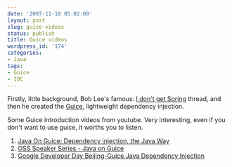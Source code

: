 ```yaml
---
date: '2007-11-18 05:02:00'
layout: post
slug: guice-videos
status: publish
title: Guice videos
wordpress_id: '174'
categories:
- Java
tags:
- Guice
- IOC
---
```


Firstly, little background, Bob Lee's famous: [I don't get Spring](http://crazybob.org/2006/01/i-dont-get-spring.html) thread, and then he created the [Guice](http://code.google.com/p/google-guice/), lightweight dependency injection.

Some Guice introduction videos from youtube. Very interesting, even if you don't want to use guice, it worths you to listen.
1. [Java On Guice: Dependency injection, the Java Way](http://www.youtube.com/watch?v=8RGhT-YySDY)
2. [OSS Speaker Series - Java on Guice](http://www.youtube.com/watch?v=l81T1AQWX84)
3. [Google Developer Day Beijing-Guice,Java Dependency Injection](http://www.youtube.com/watch?v=x_NpraeC3tk)
